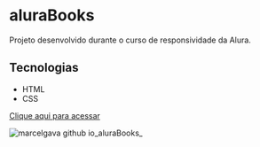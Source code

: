 # aluraBooks
Projeto desenvolvido durante o curso de responsividade da Alura.

## Tecnologias

- HTML
- CSS

[Clique aqui para acessar](https://marcelgava.github.io/aluraBooks/)

![marcelgava github io_aluraBooks_](https://user-images.githubusercontent.com/85567142/191523603-8012bc90-638b-4ab8-a0e0-cd2496a1a219.png)


